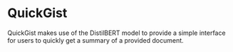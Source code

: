 # QuickGist
QuickGist makes use of the DistilBERT model to provide a simple interface for users to quickly get a summary of a provided document.
